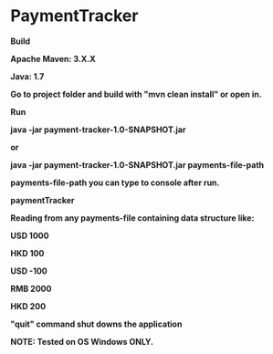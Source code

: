 # PaymentTracker

<b>Build<b>

Apache Maven: 3.X.X

Java: 1.7

Go to project folder and build with "mvn clean install" or open in. 

<b>Run</b>

java -jar payment-tracker-1.0-SNAPSHOT.jar 

or

java -jar payment-tracker-1.0-SNAPSHOT.jar payments-file-path

payments-file-path you can type to console after run.

paymentTracker

Reading from any payments-file containing data structure like:

USD 1000

HKD 100

USD -100

RMB 2000

HKD 200



"quit" command shut downs the application

<b>NOTE: Tested on OS Windows ONLY.</b>

